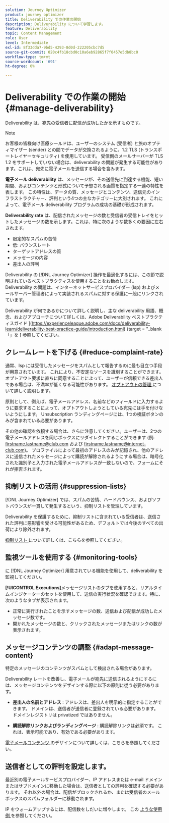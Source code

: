 ```yaml
---
solution: Journey Optimizer
product: journey optimizer
title: Deliverability での作業の開始
description: Deliverability について学習します。
feature: Deliverability
topic: Content Management
role: User
level: Intermediate
exl-id: 8f33dda7-9bd5-4293-8d0d-222205cbc7d5
source-git-commit: 020c4fb18cbd0c10a6eb92865f7f0457e5db8bc0
workflow-type: tm+mt
source-wordcount: '691'
ht-degree: 0%

---
```


# Deliverability での作業の開始 {#manage-deliverability}

Deliverability は、宛先の受信者に配信が成功したかを示すものです。

>[!NOTE]
>
>お客様の皆様向け医療シールドは、ユーザーのシステム (受信者) と旅のオプティマイザー (sender) との間でデータが交換されるように、1.2 TLS (トランスポートレイヤーセキュリティ) を使用しています。 受信側のメールサーバーが TLS 1.2 をサポートしていない場合は、deliverability の問題が発生する可能性があります。これは、宛先に電子メールを送信する場合を含みます。

**電子メール deliverability** は、メッセージが、その送信先に到達する機能、短い期間、およびコンテンツと形式について予想される画質を指定する一連の特性を表します。 この特性は、データの質、メッセージとコンテンツ、送信元のインフラストラクチャー、評判という4つの主なカテゴリーに大別されます。 これによって、電子メール deliverability プログラムの成功の基礎が形成されます。

**Deliverability rate** は、配信されたメッセージの数と受信者の受信トレイをヒットしたメッセージの数を示します。これは、特に次のような数多くの要因に左右されます。

* 限定的なスパムの苦情
* 低: バウンスレート
* ターゲットアドレスの質
* メッセージの内容
* 差出人の評判

Deliverability の [!DNL Journey Optimizer] 操作を最適化するには、この節で説明されているベストプラクティスを使用することをお勧めします。 Deliverability の問題は、インターネットサービスプロバイダー (Isp) およびメールサーバー管理者によって実装されるスパムに対する保護に一般にリンクされています。

Deliverability が何であるかについて詳しく説明し、主な deliverability 用語、概念、およびアプローチについて詳しくは、Adobe Deliverability ベストプラクティスガイド ](https://experienceleague.adobe.com/docs/deliverability-learn/deliverability-best-practice-guide/introduction.html) {target = &quot;_blank 「」を [ 参照してください。

## クレームレートを下げる {#reduce-complaint-rate}

通常、Isp には受信したメッセージをスパムとして報告するのに最も目立つ手段が用意されています。 これにより、不安定なソースを識別することができます。 オプトアウト要求に直ちに同意することによって、ユーザーが信頼できる差出人である場合は、不満率が低くなる可能性があります。 [オプトアウトの管理 ](../privacy/opt-out.md#opt-out-management) について詳しく説明します。

原則として、例えば、電子メールアドレス、名前などのフィールドに入力するように要求することによって、オプトアウトしようとしている宛先には手を付けないようにします。 Unsubscription ランディングページには、1つの検証ボタンのみが含まれている必要があります。

その他の確認を依頼する場合は、さらに注意してください。ユーザーは、2つの電子メールアドレスを同じボックスにリダイレクトすることができます (例: firstname.lastname@club.com および firstname.lastname@internet-club.com)。 プロファイルによって最初のアドレスのみが記憶され、他のアドレスに送信されたメッセージによって購読が解除されるようにする場合は、暗号化された識別子と入力された電子メールアドレスが一致しないので、フォームにそれが拒否されます。

## 抑制リストの活用 {#suppression-lists}

[!DNL Journey Optimizer] では、スパムの苦情、ハードバウンス、およびソフトバウンスが一貫して発生するという、抑制リストを管理しています。

Deliverability を保護するために、抑制リストに含まれている受信者は、送信された評判に悪影響を受ける可能性があるため、デフォルトでは今後のすべての出荷により除外されます。

[抑制リスト ](suppression-list.md) について詳しくは、こちらを参照してください。

## 監視ツールを使用する {#monitoring-tools}

に [!DNL Journey Optimizer] 用意されている機能を使用して、deliverability を監視してください。

**[!UICONTROL Executions]**&#x200B;メッセージリストのタブを使用すると、リアルタイムインジケーターのセットを使用して、送信の実行状況を確認できます。特に、次のようなタブが表示されます。
* 正常に実行されたことを示すメッセージの数、送信および配信が成功したメッセージ数です。
* 開かれたメッセージの数と、クリックされたメッセージまたはリンクの数が表示されます。

## メッセージコンテンツの調整 {#adapt-message-content}

特定のメッセージのコンテンツがスパムとして検出される場合があります。

Deliverability レートを改善し、電子メールが宛先に送信されるようにするには、メッセージコンテンツをデザインする際に以下の原則に従う必要があります。

* **差出人の名前とアドレス** : アドレスは、差出人を明示的に指定することができます。 ドメインは、送信者が送信者に登録されている必要があります。 ドメインレジストリは privatized ではありません。

* **購読解除リンクおよびランディングページ** : 購読解除リンクは必須です。 これは、表示可能であり、有効である必要があります。

[電子メールコンテンツ ](../email/get-started-email-design.md) のデザインについて詳しくは、こちらを参照してください。

## 送信者としての評判を設定します。

最近別の電子メールサービスプロバイダー、IP アドレスまたは e-mail ドメインまたはサブドメインに移動した場合は、送信者としての評判を確認する必要があります。 それ以外の場合は、配信がブロックされるか、または受信者のメールボックスのスパムフォルダーに移動されます。

IP をウォームアップするには、配信数をしだいに増やします。 この [ ような使用例 ](../building-journeys/ramp-up-deliveries-uc.md) を参照してください。
